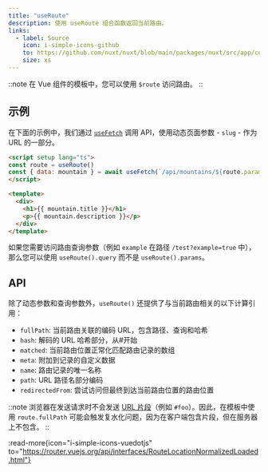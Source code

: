 ```yaml
---
title: "useRoute"
description: 使用 useRoute 组合函数返回当前路由。
links:
  - label: Source
    icon: i-simple-icons-github
    to: https://github.com/nuxt/nuxt/blob/main/packages/nuxt/src/app/composables/router.ts
    size: xs
---
```


::note
在 Vue 组件的模板中，您可以使用 `$route` 访问路由。
::

## 示例

在下面的示例中，我们通过 [`useFetch`](/docs/api/composables/use-fetch) 调用 API，使用动态页面参数 - `slug` - 作为 URL 的一部分。

```html [~/pages/[slug\\].vue]
<script setup lang="ts">
const route = useRoute()
const { data: mountain } = await useFetch(`/api/mountains/${route.params.slug}`)
</script>

<template>
  <div>
    <h1>{{ mountain.title }}</h1>
    <p>{{ mountain.description }}</p>
  </div>
</template>
```

如果您需要访问路由查询参数（例如 `example` 在路径 `/test?example=true` 中），那么您可以使用 `useRoute().query` 而不是 `useRoute().params`。

## API

除了动态参数和查询参数外，`useRoute()` 还提供了与当前路由相关的以下计算引用：

- `fullPath`: 当前路由关联的编码 URL，包含路径、查询和哈希
- `hash`: 解码的 URL 哈希部分，从#开始
- `matched`: 当前路由位置正常化匹配路由记录的数组
- `meta`: 附加到记录的自定义数据
- `name`: 路由记录的唯一名称
- `path`: URL 路径名部分编码
- `redirectedFrom`: 尝试访问但最终到达当前路由位置的路由位置

::note
浏览器在发送请求时不会发送 [URL 片段](https://url.spec.whatwg.org/#concept-url-fragment)（例如 `#foo`）。因此，在模板中使用 `route.fullPath` 可能会触发复水化问题，因为在客户端包含片段，但在服务器上不包含。
::

:read-more{icon="i-simple-icons-vuedotjs" to="https://router.vuejs.org/api/interfaces/RouteLocationNormalizedLoaded.html"}
